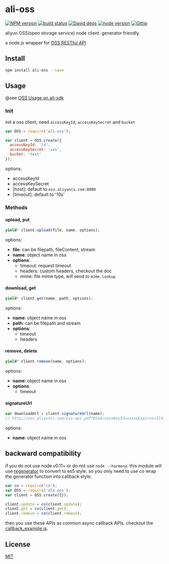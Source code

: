 ali-oss
=======
[![NPM version][npm-image]][npm-url]
[![build status][travis-image]][travis-url]
[![David deps][david-image]][david-url]
[![node version][node-image]][node-url]
[![Gittip][gittip-image]][gittip-url]

[npm-image]: https://img.shields.io/npm/v/ali-oss.svg?style=flat-square
[npm-url]: https://npmjs.org/package/ali-oss
[travis-image]: https://img.shields.io/travis/alibaba/ali-oss.svg?style=flat-square
[travis-url]: https://travis-ci.org/alibaba/ali-oss
[david-image]: https://img.shields.io/david/alibaba/ali-oss.svg?style=flat-square
[david-url]: https://david-dm.org/alibaba/ali-oss
[node-image]: https://img.shields.io/badge/node.js-%3E=_0.11-red.svg?style=flat-square
[node-url]: http://nodejs.org/download/
[gittip-image]: https://img.shields.io/gittip/dead-horse.svg?style=flat-square
[gittip-url]: https://www.gittip.com/dead-horse/

aliyun OSS(open storage service) node client. generator friendly.

a node.js wrapper for [OSS RESTful API](http://docs.aliyun.com/#/oss/api-reference/abstract)

## Install

```bash
npm install ali-oss --save
```

## Usage

@see [OSS Usage on ali-sdk](https://github.com/node-modules/ali-sdk/blob/master/docs/oss.md)

### Init

init a oss client, need `accessKeyId`, `accessKeySecret` and `bucket`

```js
var OSS = require('ali-oss');

var client = OSS.create({
  accessKeyId: 'id',
  accessKeySecret: 'xxx',
  bucket: 'test'
});
```

options:

 - accessKeyId
 - accessKeySecret
 - [host]: default to `oss.aliyuncs.com:8080`
 - [timeout]: default to '10s'

### Methods

#### upload, put

```js
yield* client.upload(file, name, options);
```

options:

 - **file**: can be filepath, fileContent, stream
 - **name**: object name in oss
 - **options**:
    - timeout: request timeout
    - headers: custom headers, checkout the doc
    - mime: file mime type, will send to `mime.lookup`

#### download, get

```js
yield* client.get(name, path, options);
```

options:

- **name**: object name in oss
- **path**: can be filepath and stream
- **options**:
  - timeout
  - headers

#### remove, delete

```js
yield* client.remove(name, options);
```

options:

- **name**: object name in oss
- **options**:
  - timeout

#### signatureUrl

```js
var downloadUrl = client.signatureUrl(name);
// http://oss.aliyuncs.com/oss-api.pdf?OSSAccessKeyId=xxxx&Expires=1141889120&Signature=vjbyPxybdZaNmGa%2ByT272YEAiv4%3D
```

options:

- **name**: object name in oss

## backward compatibility

if you do not use node v0.11+ or do not use `node --harmony`.
this module will use [regenerator](https://github.com/facebook/regenerator) to convert to es5 style.
so you only need to use co wrap the generator function into callback style:

```js
var co = require('co');
var OSS = require('ali-oss');
var client = OSS.create({});

client.update = co(client.update);
client.get = co(client.get);
client.remove = co(client.remove);
```

then you use these APIs as common async callback APIs. checkout the [callback_example.js](callback_example.js).

## License

[MIT](LICENSE)
